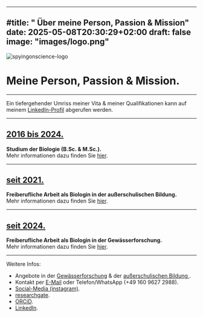 
---
#title: " Über meine Person, Passion & Mission"
date: 2025-05-08T20:30:29+02:00
draft: false
image: "images/logo.png"
---
![spyingonscience-logo](/images/me-smile.png) 

# **Meine Person, Passion & Mission.**
___

Ein tiefergehender Umriss meiner Vita & meiner Qualifikationen kann auf meinem [LinkedIn-Profil](https://www.linkedin.com/in/andrea-koplitz-weissgerber/) abgerufen werden. 
___

## [2016 bis 2024.](/about-studium/)
**Studium der Biologie (B.Sc.  &  M.Sc.).**   
Mehr informationen dazu finden Sie [hier](/about-studium/).
___
  
## [seit 2021.](/about-since2021/)
**Freiberufliche Arbeit als Biologin in der außerschulischen Bildung.**  
Mehr informationen dazu finden Sie [hier](/about-since2021/).
___
  
## [seit 2024.  ](/about-since2024/)
**Freiberufliche Arbeit als Biologin in der Gewässerforschung.**  
Mehr informationen dazu finden Sie [hier](/about-since2024/). 


___

Weitere Infos: 
* Angebote in der [Gewässerforschung](/limnologie/) & der [außerschulischen Bildung ](/wisskomm/). 
* Kontakt per [E-Mail](mailto:spyingonscience@posteo.com?subject=Kontaktaufnahme%20über%20die%20Webseite%20spyingonscience.com) oder Telefon/WhatsApp (+49 160 9627 2988).  
* [Social-Media (instagram)](https://www.instagram.com/spyingonscience/).
* [researchgate](https://www.researchgate.net/profile/Andrea-Koplitz-Weissgerber).
* [ORCiD](https://orcid.org/my-orcid?orcid=0000-0001-8429-5448).
* [LinkedIn](https://www.linkedin.com/in/andrea-koplitz-weissgerber/).